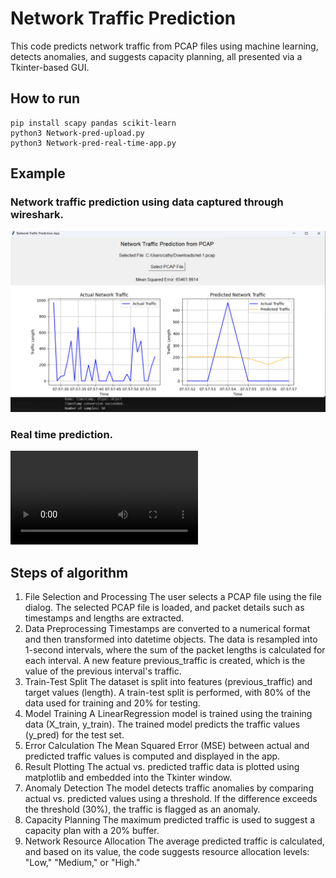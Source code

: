 # Network Traffic Prediction 
This code predicts network traffic from PCAP files using machine learning, detects anomalies, and suggests capacity planning, all presented via a Tkinter-based GUI.

## How to run
```
pip install scapy pandas scikit-learn
python3 Network-pred-upload.py
python3 Network-pred-real-time-app.py
```

## Example
### Network traffic prediction using data captured through wireshark.
![Upload](Network-pred-upload.png)

### Real time prediction.
![Real-time](Network-pred-real-time.mp4)

## Steps of algorithm
1. File Selection and Processing
The user selects a PCAP file using the file dialog.
The selected PCAP file is loaded, and packet details such as timestamps and lengths are extracted.
2. Data Preprocessing
Timestamps are converted to a numerical format and then transformed into datetime objects.
The data is resampled into 1-second intervals, where the sum of the packet lengths is calculated for each interval.
A new feature previous_traffic is created, which is the value of the previous interval's traffic.
3. Train-Test Split
The dataset is split into features (previous_traffic) and target values (length).
A train-test split is performed, with 80% of the data used for training and 20% for testing.
4. Model Training
A LinearRegression model is trained using the training data (X_train, y_train).
The trained model predicts the traffic values (y_pred) for the test set.
5. Error Calculation
The Mean Squared Error (MSE) between actual and predicted traffic values is computed and displayed in the app.
6. Result Plotting
The actual vs. predicted traffic data is plotted using matplotlib and embedded into the Tkinter window.
7. Anomaly Detection
The model detects traffic anomalies by comparing actual vs. predicted values using a threshold. If the difference exceeds the threshold (30%), the traffic is flagged as an anomaly.
8. Capacity Planning
The maximum predicted traffic is used to suggest a capacity plan with a 20% buffer.
9. Network Resource Allocation
The average predicted traffic is calculated, and based on its value, the code suggests resource allocation levels: "Low," "Medium," or "High."



